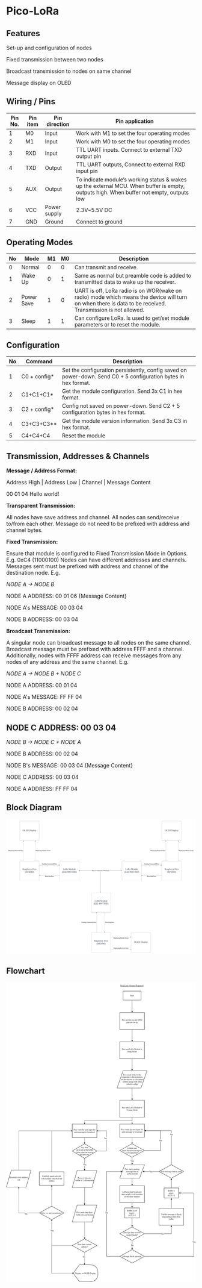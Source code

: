 # Pico-LoRa
## Features
Set-up and configuration of nodes

Fixed transmission between two nodes

Broadcast transmission to nodes on same channel

Message display on OLED


## Wiring / Pins
| Pin No. | Pin item | Pin direction | Pin application                                          |
| ------- | -------- | ------------- | -------------------------------------------------------- |
| 1       | M0       | Input         | Work with M1 to set the four operating modes             |
| 2       | M1       | Input         | Work with M0 to set the four operating modes             |
| 3       | RXD      | Input         | TTL UART inputs. Connect to external TXD output pin      |
| 4       | TXD      | Output        | TTL UART outputs, Connect to external RXD input pin      |
| 5       | AUX      | Output        | To indicate module’s working status & wakes up the external MCU. When buffer is empty, outputs high. When buffer not empty, outputs low |
| 6       | VCC      | Power supply  | 2.3V~5.5V DC                                             |
| 7       | GND      | Ground        | Connect to ground                                        |


## Operating Modes
| No  | Mode         | M1 | M0 | Description                                                                                                     |
| --- | ------------ | -- | -- | --------------------------------------------------------------------------------------------------------------- |
| 0   | Normal       | 0  | 0  | Can transmit and receive.                                                                                       |
| 1   | Wake Up      | 0  | 1  | Same as normal but preamble code is added to transmitted data to wake up the receiver.                          |
| 2   | Power Save   | 1  | 0  | UART is off, LoRa radio is on WOR(wake on radio) mode which means the device will turn on when there is data to be received. Transmission is not allowed. |
| 3   | Sleep        | 1  | 1  | Can configure LoRa. Is used to get/set module parameters or to reset the module.                                 |


## Configuration
| No | Command        | Description                                                |
| -- | -------------- | ---------------------------------------------------------- |
| 1  | C0 + config*  | Set the configuration persistently, config saved on power-down. Send C0 + 5 configuration bytes in hex format. |
| 2  | C1+C1+C1*     | Get the module configuration. Send 3x C1 in hex format.    |
| 3  | C2 + config*  | Config not saved on power-down. Send C2 + 5 configuration bytes in hex format. |
| 4  | C3+C3+C3**    | Get the module version information. Send 3x C3 in hex format. |
| 5  | C4+C4+C4      | Reset the module                                            |


## Transmission, Addresses & Channels
**Message / Address Format:**

Address High | Address Low | Channel | Message Content

00 01 04 Hello world!

**Transparent Transmission:**

All nodes have save address and channel. All nodes can send/receive to/from each other. Message do not need to be prefixed with address and channel bytes.

**Fixed Transmission:**

Ensure that module is configured to Fixed Transmission Mode in Options. E.g. 0xC4 (11000100)
Nodes can have different addresses and channels. Messages sent must be prefixed with address and channel of the destination node. 
E.g. 

_NODE A -> NODE B_

NODE A ADDRESS: 00 01 06 {Message Content}

NODE A's MESSAGE: 00 03 04

NODE B ADDRESS: 00 03 04

**Broadcast Transmission:**

A singular node can broadcast message to all nodes on the same channel. Broadcast message must be prefixed with address FFFF and a channel. Additionally, nodes with FFFF address can receive messages from any nodes of any address and the same channel.
E.g.

_NODE A -> NODE B + NODE C_

NODE A ADDRESS: 00 01 04

NODE A's MESSAGE: FF FF 04

NODE B ADDRESS: 00 02 04

NODE C ADDRESS: 00 03 04
--------------------------

_NODE B -> NODE C + NODE A_

NODE B ADDRESS: 00 02 04

NODE B's MESSAGE: 00 03 04 {Message Content}

NODE C ADDRESS: 00 03 04

NODE A ADDRESS: FF FF 04



## Block Diagram
![Block Diagram](docs/Pico-LoRA%20Block%20Diagram.png)

## Flowchart
![Flowchart](docs/Pico-LoRa%20Flowchart.png)
